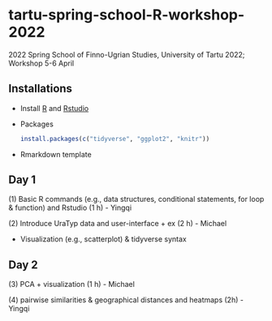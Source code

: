 # tartu-spring-school-R-workshop-2022
2022 Spring School of Finno-Ugrian Studies, University of Tartu 2022; Workshop 5-6 April

## Installations

- Install [R](https://cran.r-project.org/mirrors.html) and [Rstudio](https://www.rstudio.com/products/rstudio/download/#download)

- Packages

  ```R
  install.packages(c("tidyverse", "ggplot2", "knitr"))
  ```

- Rmarkdown template

## Day 1
(1) Basic R commands (e.g., data structures, conditional statements, for loop & function) and Rstudio (1 h) - Yingqi

(2) Introduce UraTyp data and user-interface + ex (2 h) - Michael

- Visualization (e.g., scatterplot) & tidyverse syntax

## Day 2
(3) PCA + visualization (1 h) - Michael

(4) pairwise similarities & geographical distances and heatmaps (2h) - Yingqi

